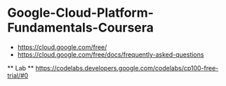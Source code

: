 # Google-Cloud-Platform-Fundamentals-Coursera

* https://cloud.google.com/free/
* https://cloud.google.com/free/docs/frequently-asked-questions


** Lab **
https://codelabs.developers.google.com/codelabs/cp100-free-trial/#0
